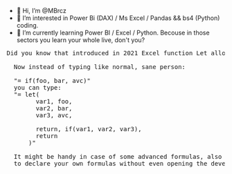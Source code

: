 - 👋 Hi, I’m @MBrcz
- 👀 I’m interested in Power Bi (DAX) / Ms Excel / Pandas && bs4 (Python) coding.
- 🌱 I’m currently learning Power BI / Excel / Python. Becouse in those sectors you learn your whole live, don't you?

<pre>
Did you know that introduced in 2021 Excel function Let allows you to "code" almost just like in normal programming languages? <br />
  Now instead of typing like normal, sane person: </br>
  "= if(foo, bar, avc)" 
  you can type:  
  "= let(  
        var1, foo,  
        var2, bar,  
        var3, avc,  

        return, if(var1, var2, var3), 
        return  
      )"  
      
  It might be handy in case of some advanced formulas, also you can combine it with "lambda", that allows you 
  to declare your own formulas without even opening the developer tab.
</pre>
<!---
MBrcz/MBrcz is a ✨ special ✨ repository because its `README.md` (this file) appears on your GitHub profile.
You can click the Preview link to take a look at your changes.
--->
